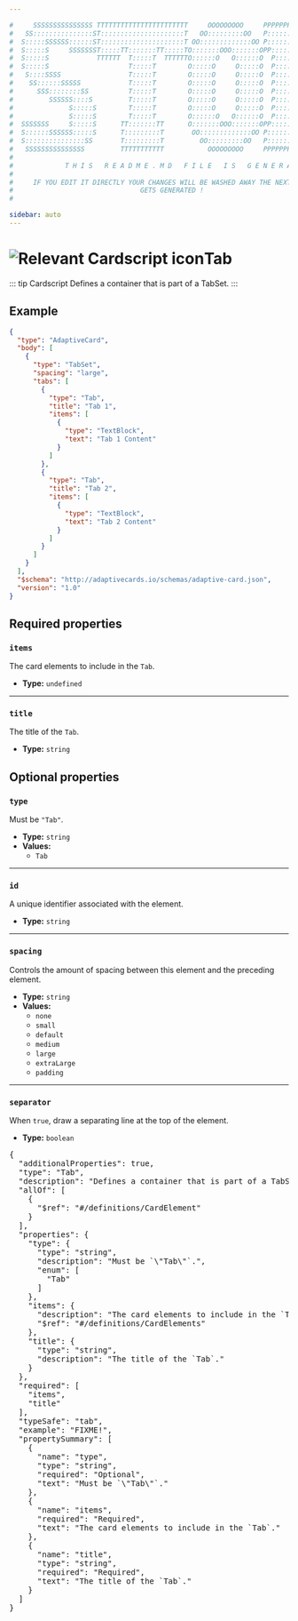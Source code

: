 ```yaml
---

#     SSSSSSSSSSSSSSS TTTTTTTTTTTTTTTTTTTTTTT     OOOOOOOOO     PPPPPPPPPPPPPPPPP    !!!  
#   SS:::::::::::::::ST:::::::::::::::::::::T   OO:::::::::OO   P::::::::::::::::P  !!:!! 
#  S:::::SSSSSS::::::ST:::::::::::::::::::::T OO:::::::::::::OO P::::::PPPPPP:::::P !:::! 
#  S:::::S     SSSSSSST:::::TT:::::::TT:::::TO:::::::OOO:::::::OPP:::::P     P:::::P!:::! 
#  S:::::S            TTTTTT  T:::::T  TTTTTTO::::::O   O::::::O  P::::P     P:::::P!:::! 
#  S:::::S                    T:::::T        O:::::O     O:::::O  P::::P     P:::::P!:::! 
#   S::::SSSS                 T:::::T        O:::::O     O:::::O  P::::PPPPPP:::::P !:::! 
#    SS::::::SSSSS            T:::::T        O:::::O     O:::::O  P:::::::::::::PP  !:::! 
#      SSS::::::::SS          T:::::T        O:::::O     O:::::O  P::::PPPPPPPPP    !:::! 
#         SSSSSS::::S         T:::::T        O:::::O     O:::::O  P::::P            !:::! 
#              S:::::S        T:::::T        O:::::O     O:::::O  P::::P            !!:!! 
#              S:::::S        T:::::T        O::::::O   O::::::O  P::::P             !!!   
#  SSSSSSS     S:::::S      TT:::::::TT      O:::::::OOO:::::::OPP::::::PP                 
#  S::::::SSSSSS:::::S      T:::::::::T       OO:::::::::::::OO P::::::::P           !!!  
#  S:::::::::::::::SS       T:::::::::T         OO:::::::::OO   P::::::::P          !!:!! 
#   SSSSSSSSSSSSSSS         TTTTTTTTTTT           OOOOOOOOO     PPPPPPPPPP           !!!  
#                                                                                          
#             T H I S   R E A D M E . M D   F I L E   I S   G E N E R A T E D !           
#                                                                                         
#     IF YOU EDIT IT DIRECTLY YOUR CHANGES WILL BE WASHED AWAY THE NEXT TIME THIS FILE  
#                                GETS GENERATED !
#                                                                                         

sidebar: auto
---
```


# <img class="header-prefix-icon" :src="$withBase('/cardscript-assets/icons/24dp/tab.svg')" alt="Relevant Cardscript icon">Tab

::: tip Cardscript
Defines a container that is part of a TabSet.
:::

## Example

``` json
{
  "type": "AdaptiveCard",
  "body": [
    {
      "type": "TabSet",
      "spacing": "large",
      "tabs": [
        {
          "type": "Tab",
          "title": "Tab 1",
          "items": [
            {
              "type": "TextBlock",
              "text": "Tab 1 Content"
            }
          ]
        },
        {
          "type": "Tab",
          "title": "Tab 2",
          "items": [
            {
              "type": "TextBlock",
              "text": "Tab 2 Content"
            }
          ]
        }
      ]
    }
  ],
  "$schema": "http://adaptivecards.io/schemas/adaptive-card.json",
  "version": "1.0"
}
```

## Required properties

### `items`

The card elements to include in the `Tab`.

* **Type:** `undefined`

----

### `title`

The title of the `Tab`.

* **Type:** `string`

## Optional properties

### `type`

Must be `"Tab"`.

* **Type:** `string`
* **Values:**
  * `Tab`

----

### `id`

A unique identifier associated with the element.

* **Type:** `string`

----

### `spacing`

Controls the amount of spacing between this element and the preceding element.

* **Type:** `string`
* **Values:**
  * `none`
  * `small`
  * `default`
  * `medium`
  * `large`
  * `extraLarge`
  * `padding`

----

### `separator`

When `true`, draw a separating line at the top of the element.

* **Type:** `boolean`



<pre>
{
  "additionalProperties": true,
  "type": "Tab",
  "description": "Defines a container that is part of a TabSet.",
  "allOf": [
    {
      "$ref": "#/definitions/CardElement"
    }
  ],
  "properties": {
    "type": {
      "type": "string",
      "description": "Must be `\"Tab\"`.",
      "enum": [
        "Tab"
      ]
    },
    "items": {
      "description": "The card elements to include in the `Tab`.",
      "$ref": "#/definitions/CardElements"
    },
    "title": {
      "type": "string",
      "description": "The title of the `Tab`."
    }
  },
  "required": [
    "items",
    "title"
  ],
  "typeSafe": "tab",
  "example": "FIXME!",
  "propertySummary": [
    {
      "name": "type",
      "type": "string",
      "required": "Optional",
      "text": "Must be `\"Tab\"`."
    },
    {
      "name": "items",
      "required": "Required",
      "text": "The card elements to include in the `Tab`."
    },
    {
      "name": "title",
      "type": "string",
      "required": "Required",
      "text": "The title of the `Tab`."
    }
  ]
}
</pre>

